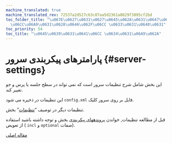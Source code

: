 ```yaml
---
machine_translated: true
machine_translated_rev: 72537a2d527c63c07aa5d2361a8829f3895cf2bd
toc_folder_title: "\u067E\u0627\u0631\u0627\u0645\u062A\u0631\u0647\u0627\u06CC \u067E\
  \u06CC\u06A9\u0631\u0628\u0646\u062F\u06CC \u0633\u0631\u0648\u0631"
toc_priority: 54
toc_title: "\u0645\u0639\u0631\u0641\u06CC \u0634\u0631\u06A9\u062A"
---
```


# پارامترهای پیکربندی سرور {#server-settings}

این بخش شامل شرح تنظیمات سرور است که نمی تواند در سطح جلسه یا پرس و جو تغییر کند.

این تنظیمات در ذخیره می شود `config.xml` فایل بر روی سرور کلیک.

تنظیمات دیگر در توصیف “[تنظیمات](../settings/index.md#session-settings-intro)” بخش.

قبل از مطالعه تنظیمات, خواندن [پروندههای پیکربندی](../configuration-files.md#configuration_files) بخش و توجه داشته باشید استفاده از تعویض ( `incl` و `optional` صفات).

[مقاله اصلی](https://clickhouse.tech/docs/en/operations/server_configuration_parameters/) <!--hide-->
